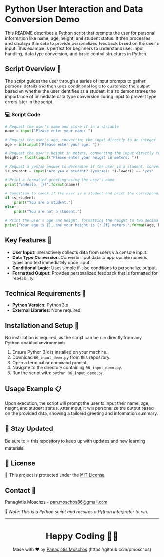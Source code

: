 
# Python User Interaction and Data Conversion Demo

This README describes a Python script that prompts the user for personal information like name, age, height, and student status. It then processes and displays this data to provide personalized feedback based on the user's input. This example is perfect for beginners to understand user input handling, data type conversion, and basic control structures in Python.

## Script Overview 📘

The script guides the user through a series of input prompts to gather personal details and then uses conditional logic to customize the output based on whether the user identifies as a student. It also demonstrates the importance of immediate data type conversion during input to prevent type errors later in the script.

### :computer: Script Code

```python
# Request the user's name and store it in a variable
name = input("Please enter your name: ")

# Request the user's age, converting the input directly to an integer
age = int(input("Please enter your age: "))

# Request the user's height in meters, converting the input directly to a float for precision
height = float(input("Please enter your height in meters: "))

# Request a yes/no answer to determine if the user is a student, converting to lowercase and comparing to 'yes'
is_student = input("Are you a student? (yes/no): ").lower() == 'yes'

# Print a formatted greeting using the user's name
print("\nHello, {}!".format(name))

# Condition to check if the user is a student and print the corresponding status
if is_student:
    print("You are a student.")
else:
    print("You are not a student.")
    
# Print the user's age and height, formatting the height to two decimal places
print("Your age is {}, and your height is {:.2f} meters.".format(age, height))
```

## Key Features 🌟

- **User Input**: Interactively collects data from users via console input.
- **Data Type Conversion**: Converts input data to appropriate numeric types and text immediately upon input.
- **Conditional Logic**: Uses simple if-else conditions to personalize output.
- **Formatted Output**: Provides personalized feedback that is formatted for readability.

## Technical Requirements 🔧

- **Python Version**: Python 3.x
- **External Libraries**: None required

## Installation and Setup 🚀

No installation is required, as the script can be run directly from any Python-enabled environment:
1. Ensure Python 3.x is installed on your machine.
2. Download `06_input_demo.py` from this repository.
3. Open a terminal or command prompt.
4. Navigate to the directory containing `06_input_demo.py`.
5. Run the script with: `python 06_input_demo.py`.

## Usage Example 📋

Upon execution, the script will prompt the user to input their name, age, height, and student status. After input, it will personalize the output based on the provided data, showing a tailored greeting and information summary.

## 📢 Stay Updated
Be sure to ⭐ this repository to keep up with updates and new learning materials!

## 📄 License
🔐 This project is protected under the [MIT License](https://mit-license.org/).

## Contact 📧
Panagiotis Moschos - pan.moschos86@gmail.com

🔗 *Note: This is a Python script and requires a Python interpreter to run.*

---
<h1 align=center>Happy Coding 👨‍💻 </h1>

<p align="center">
  Made with ❤️ by 
  <a href="https://www.linkedin.com/in/panagiotis-moschos" target="_blank">
  Panagiotis Moschos</a> (https://github.com/pmoschos)
</p>
